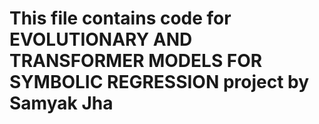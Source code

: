 # This file contains code for EVOLUTIONARY AND TRANSFORMER MODELS FOR SYMBOLIC REGRESSION project by Samyak Jha
